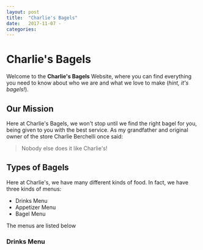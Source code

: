 ```yaml
---
layout: post
title:  "Charlie's Bagels"
date:   2017-11-07 -
categories:
---
```

# Charlie's Bagels

Welcome to the **Charlie's Bagels** Website, where you can find everything you need to know about who we are and what we love to make (*hint, it's bagels!*).

Our Mission
---

Here at Charlie's Bagels, we won't stop until we find the right bagel for you, being given to you with the best service. As my grandfather and original owner of the store Charlie Berchelli once said:

> Nobody else does it like Charlie's!

## Types of Bagels

Here at Charlie's, we have many different kinds of food. In fact, we have three kinds of menus:

* Drinks Menu
* Appetizer Menu
* Bagel Menu

The menus are listed below

### Drinks Menu
